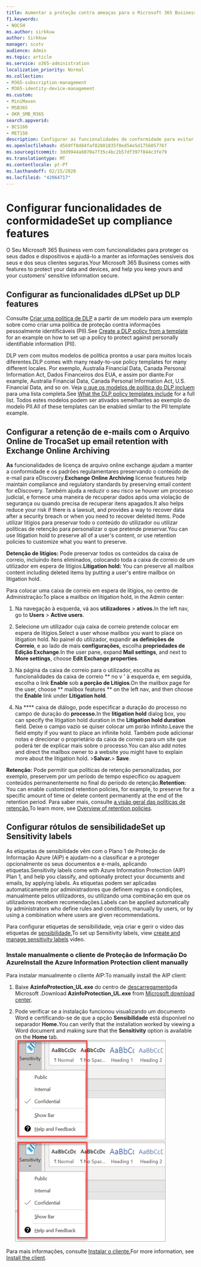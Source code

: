 ```yaml
---
title: Aumentar a proteção contra ameaças para o Microsoft 365 Business
f1.keywords:
- NOCSH
ms.author: sirkkuw
author: Sirkkuw
manager: scotv
audience: Admin
ms.topic: article
ms.service: o365-administration
localization_priority: Normal
ms.collection:
- M365-subscription-management
- M365-identity-device-management
ms.custom:
- MiniMaven
- MSB365
- OKR_SMB_M365
search.appverid:
- BCS160
- MET150
description: Configurar as funcionalidades de conformidade para evitar a perda de dados e os dados sensíveis à etiqueta.
ms.openlocfilehash: d569ff8d84faf82881035f0ed54e5d175605776f
ms.sourcegitcommit: 3dd9944a6070a7f35c4bc2b57df397f844c3fe79
ms.translationtype: MT
ms.contentlocale: pt-PT
ms.lasthandoff: 02/15/2020
ms.locfileid: "42064717"
---
```

# <a name="set-up-compliance-features"></a><span data-ttu-id="fd9d5-103">Configurar funcionalidades de conformidade</span><span class="sxs-lookup"><span data-stu-id="fd9d5-103">Set up compliance features</span></span>

<span data-ttu-id="fd9d5-104">O Seu Microsoft 365 Business vem com funcionalidades para proteger os seus dados e dispositivos e ajudá-lo a manter as informações sensíveis dos seus e dos seus clientes seguras.</span><span class="sxs-lookup"><span data-stu-id="fd9d5-104">Your Microsoft 365 Business comes with features to protect your data and devices, and help you keep yours and your customers' sensitive information secure.</span></span>

## <a name="set-up-dlp-features"></a><span data-ttu-id="fd9d5-105">Configurar as funcionalidades dLP</span><span class="sxs-lookup"><span data-stu-id="fd9d5-105">Set up DLP features</span></span>

<span data-ttu-id="fd9d5-106">Consulte [Criar uma política de DLP](https://support.office.com/article/59414438-99f5-488b-975c-5023f2254369) a partir de um modelo para um exemplo sobre como criar uma política de proteção contra informações pessoalmente identificáveis (PII).</span><span class="sxs-lookup"><span data-stu-id="fd9d5-106">See [Create a DLP policy from a template](https://support.office.com/article/59414438-99f5-488b-975c-5023f2254369) for an example on how to set up a policy to protect against personally identifiable information (PII).</span></span> 
  
<span data-ttu-id="fd9d5-107">DLP vem com muitos modelos de política prontos a usar para muitos locais diferentes.</span><span class="sxs-lookup"><span data-stu-id="fd9d5-107">DLP comes with many ready-to-use policy templates for many different locales.</span></span> <span data-ttu-id="fd9d5-108">Por exemplo, Australia Financial Data, Canada Personal Information Act, Dados Financeiros dos EUA, e assim por diante.</span><span class="sxs-lookup"><span data-stu-id="fd9d5-108">For example, Australia Financial Data, Canada Personal Information Act, U.S. Financial Data, and so on.</span></span> <span data-ttu-id="fd9d5-109">Veja [o que os modelos de política do DLP incluem](https://support.office.com/article/c2e588d3-8f4f-4937-a286-8c399f28953a) para uma lista completa.</span><span class="sxs-lookup"><span data-stu-id="fd9d5-109">See [What the DLP policy templates include](https://support.office.com/article/c2e588d3-8f4f-4937-a286-8c399f28953a) for a full list.</span></span> <span data-ttu-id="fd9d5-110">Todos estes modelos podem ser ativados semelhantes ao exemplo do modelo PII.</span><span class="sxs-lookup"><span data-stu-id="fd9d5-110">All of these templates can be enabled similar to the PII template example.</span></span> 
  
## <a name="set-up-email-retention-with-exchange-online-archiving"></a><span data-ttu-id="fd9d5-111">Configurar a retenção de e-mails com o Arquivo Online de Troca</span><span class="sxs-lookup"><span data-stu-id="fd9d5-111">Set up email retention with Exchange Online Archiving</span></span>

 <span data-ttu-id="fd9d5-112">**As** funcionalidades de licença de arquivo online exchange ajudam a manter a conformidade e os padrões regulamentares preservando o conteúdo de e-mail para eDiscovery.</span><span class="sxs-lookup"><span data-stu-id="fd9d5-112">**Exchange Online Archiving** license features help maintain compliance and regulatory standards by preserving email content for eDiscovery.</span></span> <span data-ttu-id="fd9d5-113">Também ajuda a reduzir o seu risco se houver um processo judicial, e fornece uma maneira de recuperar dados após uma violação de segurança ou quando precisa de recuperar itens apagados.</span><span class="sxs-lookup"><span data-stu-id="fd9d5-113">It also helps reduce your risk if there is a lawsuit, and provides a way to recover data after a security breach or when you need to recover deleted items.</span></span> <span data-ttu-id="fd9d5-114">Pode utilizar litígios para preservar todo o conteúdo do utilizador ou utilizar políticas de retenção para personalizar o que pretende preservar.</span><span class="sxs-lookup"><span data-stu-id="fd9d5-114">You can use litigation hold to preserve all of a user's content, or use retention policies to customize what you want to preserve.</span></span>
  
<span data-ttu-id="fd9d5-115">**Detenção de litígios:** Pode preservar todos os conteúdos da caixa de correio, incluindo itens eliminados, colocando toda a caixa de correio de um utilizador em espera de litígios.</span><span class="sxs-lookup"><span data-stu-id="fd9d5-115">**Litigation hold:** You can preserve all mailbox content including deleted items by putting a user's entire mailbox on litigation hold.</span></span> 
    
<span data-ttu-id="fd9d5-116">Para colocar uma caixa de correio em espera de litígios, no centro de Administração:</span><span class="sxs-lookup"><span data-stu-id="fd9d5-116">To place a mailbox on litigation hold, in the Admin center:</span></span>
    
1. <span data-ttu-id="fd9d5-117">Na navegação à esquerda, vá aos **utilizadores** \> **ativos.**</span><span class="sxs-lookup"><span data-stu-id="fd9d5-117">In the left nav, go to **Users** \> **Active users**.</span></span>
    
2. <span data-ttu-id="fd9d5-118">Selecione um utilizador cuja caixa de correio pretende colocar em espera de litígios.</span><span class="sxs-lookup"><span data-stu-id="fd9d5-118">Select a user whose mailbox you want to place on litigation hold.</span></span> <span data-ttu-id="fd9d5-119">No painel do utilizador, expandir **as definições de Correio**, e ao lado de mais **configurações,** escolha **propriedades de Edição Exchange**.</span><span class="sxs-lookup"><span data-stu-id="fd9d5-119">In the user pane, expand **Mail settings**, and next to **More settings**, choose **Edit Exchange properties**.</span></span>
    
3. <span data-ttu-id="fd9d5-120">Na página da caixa de correio para o utilizador, escolha as funcionalidades da caixa de correio \*\* no v ' à esquerda e, em seguida, escolha o link **Enable** sob **a porção de Litígios**.</span><span class="sxs-lookup"><span data-stu-id="fd9d5-120">On the mailbox page for the user, choose \*\* mailbox features \*\* on the left nav, and then choose the **Enable** link under **Litigation hold**.</span></span>
    
4. <span data-ttu-id="fd9d5-121">Na \*\*\*\* caixa de diálogo, pode especificar a duração do processo no campo de duração do **processo.**</span><span class="sxs-lookup"><span data-stu-id="fd9d5-121">In the **litigation hold** dialog box, you can specify the litigation hold duration in the **Litigation hold duration** field.</span></span> <span data-ttu-id="fd9d5-122">Deixe o campo vazio se quiser colocar um porão infinito.</span><span class="sxs-lookup"><span data-stu-id="fd9d5-122">Leave the field empty if you want to place an infinite hold.</span></span> <span data-ttu-id="fd9d5-123">Também pode adicionar notas e direcionar o proprietário da caixa de correio para um site que poderá ter de explicar mais sobre o processo.</span><span class="sxs-lookup"><span data-stu-id="fd9d5-123">You can also add notes and direct the mailbox owner to a website you might have to explain more about the litigation hold.</span></span> <span data-ttu-id="fd9d5-124">\>**Salvar.**</span><span class="sxs-lookup"><span data-stu-id="fd9d5-124">\> **Save**.</span></span>
    
<span data-ttu-id="fd9d5-125">**Retenção:** Pode permitir que políticas de retenção personalizadas, por exemplo, preservem por um período de tempo específico ou apaguem conteúdos permanentemente no final do período de retenção.</span><span class="sxs-lookup"><span data-stu-id="fd9d5-125">**Retention:** You can enable customized retention policies, for example, to preserve for a specific amount of time or delete content permanently at the end of the retention period.</span></span> <span data-ttu-id="fd9d5-126">Para saber mais, consulte [a visão geral das políticas de retenção.](https://support.office.com/article/5e377752-700d-4870-9b6d-12bfc12d2423)</span><span class="sxs-lookup"><span data-stu-id="fd9d5-126">To learn more, see [Overview of retention policies](https://support.office.com/article/5e377752-700d-4870-9b6d-12bfc12d2423).</span></span>

## <a name="set-up-sensitivity-labels"></a><span data-ttu-id="fd9d5-127">Configurar rótulos de sensibilidade</span><span class="sxs-lookup"><span data-stu-id="fd9d5-127">Set up Sensitivity labels</span></span>

<span data-ttu-id="fd9d5-128">As etiquetas de sensibilidade vêm com o Plano 1 de Proteção de Informação Azure (AIP) e ajudam-no a classificar e a proteger opcionalmente os seus documentos e e-mails, aplicando etiquetas.</span><span class="sxs-lookup"><span data-stu-id="fd9d5-128">Sensitivity labels come with Azure Information Protection (AIP) Plan 1, and help you classify, and optionally protect your documents and emails, by applying labels.</span></span> <span data-ttu-id="fd9d5-129">As etiquetas podem ser aplicadas automaticamente por administradores que definem regras e condições, manualmente pelos utilizadores, ou utilizando uma combinação em que os utilizadores recebem recomendações.</span><span class="sxs-lookup"><span data-stu-id="fd9d5-129">Labels can be applied automatically by administrators who define rules and conditions, manually by users, or by using a combination where users are given recommendations.</span></span>

<span data-ttu-id="fd9d5-130">Para configurar etiquetas de sensibilidade, veja criar e gerir o vídeo das etiquetas de [sensibilidade.](https://support.office.com/article/2fb96b54-7dd2-4f0c-ac8d-170790d4b8b9)</span><span class="sxs-lookup"><span data-stu-id="fd9d5-130">To set up Sensitivity labels, view [create and manage sensitivity labels](https://support.office.com/article/2fb96b54-7dd2-4f0c-ac8d-170790d4b8b9) video.</span></span>



### <a name="install-the-azure-information-protection-client-manually"></a><span data-ttu-id="fd9d5-131">Instale manualmente o cliente de Proteção de Informação Do Azure</span><span class="sxs-lookup"><span data-stu-id="fd9d5-131">Install the Azure Information Protection client manually</span></span>

<span data-ttu-id="fd9d5-132">Para instalar manualmente o cliente AIP:</span><span class="sxs-lookup"><span data-stu-id="fd9d5-132">To manually install the AIP client:</span></span>

1. <span data-ttu-id="fd9d5-133">Baixe **AzinfoProtection_UL.exe** do centro de [descarregamento](https://www.microsoft.com/download/details.aspx?id=53018)da Microsoft .</span><span class="sxs-lookup"><span data-stu-id="fd9d5-133">Download **AzinfoProtection_UL.exe** from [Microsoft download center](https://www.microsoft.com/download/details.aspx?id=53018).</span></span>
 
2. <span data-ttu-id="fd9d5-134">Pode verificar se a instalação funcionou visualizando um documento Word e certificando-se de que a opção **Sensibilidade** está disponível no separador **Home.**</span><span class="sxs-lookup"><span data-stu-id="fd9d5-134">You can verify that the installation worked by viewing a Word document and making sure that the **Sensitivity** option is available on the **Home** tab.</span></span>
<br/><span data-ttu-id="fd9d5-135">![A questão da proteção cai num documento word.](../media/word-sensitivity.png)</span><span class="sxs-lookup"><span data-stu-id="fd9d5-135">![Protection tab drop-down in a Word document.](../media/word-sensitivity.png)</span></span>

<span data-ttu-id="fd9d5-136">Para mais informações, consulte [Instalar o cliente.](https://docs.microsoft.com/azure/information-protection/infoprotect-tutorial-step3)</span><span class="sxs-lookup"><span data-stu-id="fd9d5-136">For more information, see [Install the client](https://docs.microsoft.com/azure/information-protection/infoprotect-tutorial-step3).</span></span>
